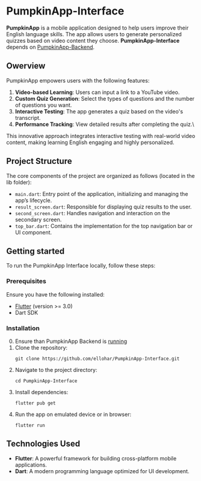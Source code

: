 # PumpkinApp-Interface
**PumpkinApp** is a mobile application designed to help users improve their English language skills. The app allows users to generate personalized quizzes based on video content they choose.
**PumpkinApp-Interface** depends on [PumpkinApp-Backend](https://github.com/leonorino/PumpkinApp-Backend). 

## Owerview
PumpkinApp empowers users with the following features:
1. **Video-based Learning**: Users can input a link to a YouTube video.
2. **Custom Quiz Generation**: Select the types of questions and the number of questions you want.
3. **Interactive Testing**: The app generates a quiz based on the video's transcript.
4. **Performance Tracking**: View detailed results after completing the quiz.\

This innovative approach integrates interactive testing with real-world video content, making learning English engaging and highly personalized.

## Project Structure
The core components of the project are organized as follows (located in the lib folder):
* `main.dart`: Entry point of the application, initializing and managing the app’s lifecycle.
* `result_screen.dart`: Responsible for displaying quiz results to the user.
* `second_screen.dart`: Handles navigation and interaction on the secondary screen.
* `top_bar.dart`: Contains the implementation for the top navigation bar or UI component.

## Getting started
To run the PumpkinApp Interface locally, follow these steps:
### Prerequisites
Ensure you have the following installed:
* [Flutter](https://flutter.dev/) (version >= 3.0)
* Dart SDK
### Installation
0. Ensure than PumpkinApp Backend is [running](https://github.com/leonorino/PumpkinApp-Backend/blob/main/README.md)
1. Clone the repository:
   ```
   git clone https://github.com/ellohar/PumpkinApp-Interface.git
   ```
3. Navigate to the project directory:
   ```
   cd PumpkinApp-Interface
   ```
5. Install dependencies:
   ```
   flutter pub get
   ```
7. Run the app on emulated device or in browser:
   ```
   flutter run
   ```

## Technologies Used
* **Flutter**: A powerful framework for building cross-platform mobile applications.
* **Dart**: A modern programming language optimized for UI development.
